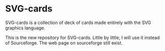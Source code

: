 SVG-cards
=========

SVG-cards is a collection of deck of cards made entirely with the SVG graphics language.

This is the new repository for SVG-cards. Little by little, I will use it instead of Sourceforge.
The web page on sourceforge still exist.
